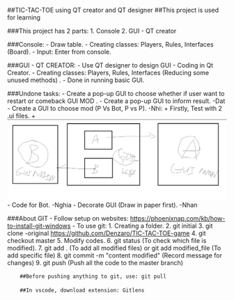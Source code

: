##TIC-TAC-TOE using QT creator and QT designer
##This project is used for learning

###This project has 2 parts:
    1. Console
    2. GUI - QT creator

###Console:
    - Draw table.
    - Creating classes: Players, Rules, Interfaces (Board).
    - Input: Enter from console.

###GUI - QT CREATOR:
    - Use QT designer to design GUI
    - Coding in Qt Creator.
    - Creating classes: Players, Rules, Interfaces (Reducing some unused methods) .
    - Done in running basic GUI.

###Undone tasks:
    - Create a pop-up GUI to choose whether if user want to restart or comeback GUI MOD . 
    - Create a pop-up GUI to inform result. -Dat
    - Create a GUI to choose mod (P Vs Bot, P vs P). -Nhi:
        + Firstly, Test with 2 .ui files.
        +![alt text](./Image/GUI_TEST.png)
    - Code for Bot. -Nghia
    - Decorate GUI (Draw in paper first). -Nhan 

###About GIT
    - Follow setup on websites: https://phoenixnap.com/kb/how-to-install-git-windows
    - To use git:
        1. Creating a folder.
        2. git initial
        3. git clone -original https://github.com/Denzaro/TIC-TAC-TOE-game
        4. git checkout master
        5. Modify codes.
        6. git status (To check which file is modified).
        7. git add . (To add all modified files) or git add modified_file (To add specific file)
        8. git commit -m "content modified" (Record message for changes)
        9. git push (Push all the code to the master branch)
        
        ##Before pushing anything to git, use: git pull

        ##In vscode, download extension: Gitlens

